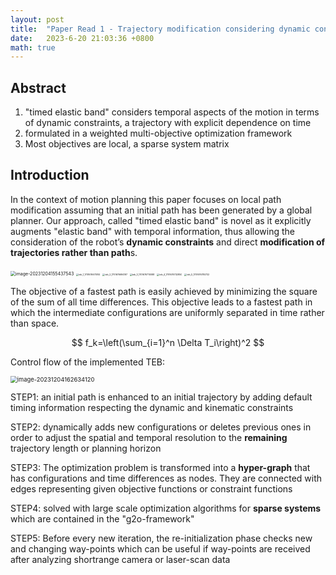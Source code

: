 ```yaml
---
layout: post
title:  "Paper Read 1 - Trajectory modification considering dynamic constraints of autonomous robots"
date:   2023-6-20 21:03:36 +0800
math: true
---
```


## Abstract

1. "timed elastic band" considers temporal aspects of the motion in terms of dynamic constraints, a trajectory with explicit dependence on time
2.  formulated in a weighted multi-objective optimization framework
3. Most objectives are local, a sparse system matrix

## Introduction

In the context of motion planning this paper focuses on local path modification assuming that an initial path has been generated by a global planner. Our approach, called "timed elastic band" is novel as it explicitly augments "elastic band" with temporal information, thus allowing the consideration of the robot’s **dynamic constraints** and direct **modification of trajectories rather than path**s.

<img src="https://cdn.jsdelivr.net/gh/Go2SchooI/blogImg@main/img/image-20231204155437543.png" alt="image-20231204155437543" style="zoom:50%;" />

<img src="https://cdn.jsdelivr.net/gh/Go2SchooI/blogImg@main/img/teb_1_1701676675192.png" alt="teb_1_1701676675192" style="zoom: 25%;" />

<img src="https://cdn.jsdelivr.net/gh/Go2SchooI/blogImg@main/img/teb_2_1701676694197.png" alt="teb_2_1701676694197" style="zoom:25%;" />

<img src="https://cdn.jsdelivr.net/gh/Go2SchooI/blogImg@main/img/teb_3_1701676710088.png" alt="teb_3_1701676710088" style="zoom:25%;" />

<img src="https://cdn.jsdelivr.net/gh/Go2SchooI/blogImg@main/img/teb_4_1701676732850.png" alt="teb_4_1701676732850" style="zoom:25%;" />

<img src="https://cdn.jsdelivr.net/gh/Go2SchooI/blogImg@main/img/teb_5_1701676780732.png" alt="teb_5_1701676780732" style="zoom:25%;" />

The objective of a fastest path is easily achieved by minimizing the square of the sum of all time differences. This objective leads to a fastest path in which the intermediate configurations are uniformly separated in time rather than space.


$$
f_k=\left(\sum_{i=1}^n \Delta T_i\right)^2
$$


Control flow of the implemented TEB:

<img src="https://cdn.jsdelivr.net/gh/Go2SchooI/blogImg@main/img/image-20231204162634120.png" alt="image-20231204162634120" style="zoom:67%;" />

STEP1: an initial path is enhanced to an initial trajectory by adding default timing information respecting the dynamic and kinematic constraints

STEP2: dynamically adds new configurations or deletes previous ones in order to adjust the spatial and temporal resolution to the **remaining** trajectory length or planning horizon

STEP3: The optimization problem is transformed into a **hyper-graph** that has configurations and time differences as nodes. They are connected with edges representing given objective functions or constraint functions

STEP4:  solved with large scale optimization algorithms for **sparse systems** which are contained in the "g2o-framework"

STEP5: Before every new iteration, the re-initialization phase checks new and changing way-points which can be useful if way-points are received after analyzing shortrange camera or laser-scan data